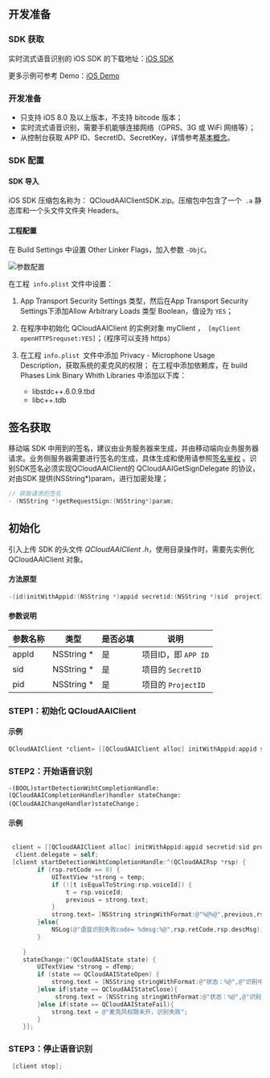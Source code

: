 ## 开发准备

### SDK 获取

实时流式语音识别的 iOS SDK 的下载地址：[iOS SDK](https://mc.qcloudimg.com/static/archive/e681b228c06e53096510b3b61c012d36/QCloudAAI_IOSSDK.zip)

更多示例可参考 Demo：[iOS Demo](https://mc.qcloudimg.com/static/archive/44653a19a6f274ebc2b3f7ef028bb72b/QCloudAAI_IOSDemo.zip)

### 开发准备

-  只支持 iOS 8.0 及以上版本，不支持 bitcode 版本；
-  实时流式语音识别，需要手机能够连接网络（GPRS、3G 或 WiFi 网络等）；
-  从控制台获取 APP ID、SecretID、SecretKey，详情参考[基本概念](https://www.qcloud.com/document/product/441/6194)。


### SDK 配置

#### SDK 导入

iOS SDK 压缩包名称为： QCloudAAIClientSDK.zip。压缩包中包含了一个` .a` 静态库和一个头文件文件夹 Headers。

#### 工程配置

在 Build Settings 中设置 Other Linker Flags，加入参数 `-ObjC`。

![参数配置](https://mccdn.qcloud.com/static/img/58327ba5d83809c77da158ff95627ef7/image.png)

在工程` info.plist` 文件中设置：

1. App Transport Security Settings 类型，然后在App Transport Security Settings下添加Allow Arbitrary Loads 类型 Boolean，值设为 `YES`；

2. 在程序中初始化 QCloudAAIClient 的实例对象 myClient ，` [myClient openHTTPSrequset:YES]`；（程序可以支持 https）

3. 在工程 `info.plist `文件中添加 Privacy - Microphone Usage Description，获取系统的麦克风的权限；
在工程中添加依赖库，在 build Phases  Link Binary Whith Libraries 中添加以下库：
	- libstdc++.6.0.9.tbd
	- libc++.tdb


## 签名获取

移动端 SDK 中用到的签名，建议由业务服务器来生成，并由移动端向业务服务器请求。业务侧服务器需要进行签名的生成，具体生成和使用请参照[签名鉴权](https://www.qcloud.com/document/product/441/6203) 。识别SDK签名必须实现QCloudAAIClient的 QCloudAAIGetSignDelegate 的协议，对由SDK 提供(NSString*)param，进行加密处理；

```objective-c
// 获取请求的签名
- (NSString *)getRequestSign:(NSString*)param;
```


## 初始化

引入上传 SDK 的头文件 *QCloudAAIClient .h*，使用目录操作时，需要先实例化 QCloudAAIClient  对象。

#### 方法原型

```objective-c
-(id)initWithAppid:(NSString *)appid secretid:(NSString *)sid  projectId:(NSString *)pid ;
```

#### 参数说明

| 参数名称          | 类型           | 是否必填 | 说明                                       |
| ------------- | ------------ | ---- | ---------------------------------------- |
| appId         | NSString *   | 是    | 项目ID，即 `APP ID`  |
| sid         | NSString *   | 是    | 项目的 `SecretID`  |
| pid         | NSString *   | 是    | 项目的 `ProjectID`  |


### STEP1：初始化 QCloudAAIClient

#### 示例

```objective-c
QCloudAAIClient *client= [[QCloudAAIClient alloc] initWithAppid:appid secretid:sid projectId:projectId]];
```
### STEP2：开始语音识别

```
-(BOOL)startDetectionWihtCompletionHandle:(QCloudAAICompletionHandler)handler stateChange:(QCloudAAIChangeHandler)stateChange；
```

#### 示例

```objective-c

 client = [[QCloudAAIClient alloc] initWithAppid:appid secretid:sid projectId:projectId];
  client.delegate = self;
 [client startDetectionWihtCompletionHandle:^(QCloudAAIRsp *rsp) {
        if (rsp.retCode == 0) {
            UITextView *strong = temp;
            if (![t isEqualToString:rsp.voiceId]) {
                t = rsp.voiceId;
                previous = strong.text;
            }
            strong.text= [NSString stringWithFormat:@"%@%@",previous,rsp.text];
        }else{
            NSLog(@"语音识别失败code= %dmsg:%@",rsp.retCode,rsp.descMsg);
        }
       
    }
    stateChange:^(QCloudAAIState state) {
        UITextView *strong = dTemp;
        if (state == QCloudAAIStateOpen) {
            strong.text = [NSString stringWithFormat:@"状态：%@",@"识别中"] ;
        }else if(state == QCloudAAIStateClose){
             strong.text = [NSString stringWithFormat:@"状态：%@",@"识别停止"] ;
        }else if(state == QCloudAAIStateFail){
            strong.text = @"麦克风权限未开，识别失败";
        }
    }];

```
### STEP3：停止语音识别

```objective-c
 [client stop];

```
